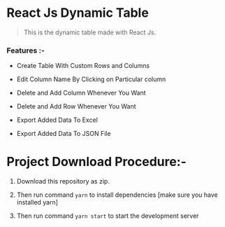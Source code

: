 # React Js Dynamic Table


> This is the dynamic table made with React Js.


### Features :-

- Create Table With Custom Rows and Columns

- Edit Column Name By Clicking on Particular column

- Delete and Add Column Whenever You Want

- Delete and Add Row Whenever You Want 

- Export Added Data To Excel

- Export Added Data To JSON File

# Project Download Procedure:-

1.  Download this repository as zip.

2. Then run command 
``` yarn ``` 
to install dependencies [make sure you have installed yarn]


3. Then run command 
``` yarn start ``` 
to start the development server

 




